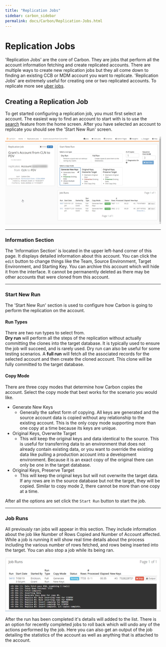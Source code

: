 ```yaml
---
title: "Replication Jobs"
sidebar: carbon_sidebar
permalink: docs/Carbon/Replication-Jobs.html
---
```


 
# Replication Jobs 
'Replication Jobs' are the core of Carbon. They are jobs that perform all the account information fetching and create replicated accounts. There are multiple ways to create new replication jobs but they all come down to finding an existing CCB or MDM account you want to replicate. 'Replication Jobs' are extremely useful for creating one or two replicated accounts. To replicate more see [uber jobs](Uber-Jobs.md). 
 
## Creating a Replication Job 
To get started configuring a replication job, you must first select an account. The easiest way to find an account to start with is to use the [search](Application-Home.md#search) feature from the home screen. 
After you have selected an account to replicate you should see the 'Start New Run' screen. 

<img src="Media/Replication-Job.png"> 
 
--- 
### Information Section 
The 'Information Section' is located in the upper left-hand corner of this page. It displays detailed information about this account. You can click the `edit` button to change things like the Team, Source Environment, Target Environment, and Starting Key. You can archive this account which will hide it from the interface. It cannot be permanently deleted as there may be other accounts that were cloned from this account. 
 
--- 
### Start New Run 
The 'Start New Run' section is used to configure how Carbon is going to perform the replication on the account. 
 
#### Run Types 
There are two run types to select from.  
**Dry run** will perform all the steps of the replication without actually committing the clones into the target database. It is typically used to ensure the job will succeed, and is rarely used. Dry run can also be useful for some testing scenarios. 
A **full run** will fetch all the associated records for the selected account and then create the cloned account. This clone will be fully committed to the target database. 
 
#### Copy Mode 
There are three copy modes that determine how Carbon copies the account. Select the copy mode that best works for the scenario you would like. 
 
* Generate New Keys 
  * Generally the safest form of copying. All keys are generated and the source account data is copied without any relationship to the existing account. This is the only copy mode supporting more than one copy at a time because its keys are unique. 
* Original Keys, Overwrite Target 
  * This will keep the original keys and data identical to the source. This is useful for transferring data to an environment that does not already contain existing data, or you want to override the existing data like pulling a production account into a development environment. Because it is an exact copy of the original there can only be one in the target database. 
* Original Keys, Preserve Target 
  * This will keep the original keys but will not overwrite the target data. If any rows are in the source database but not the target, they will be copied. Similar to copy mode 2, there cannot be more than one copy at a time. 
 
After all the options are set click the `Start Run` button to start the job.  
 
--- 
### Job Runs 
All previously ran jobs will appear in this section. They include information about the job like Number of Rows Copied and Number of Account affected. While a job is running it will show real time details about the process including the various number of rows fetched, and rows being inserted into the target. You can also stop a job while its being ran. 
 
<img src="Media/Replication-Job-Runs.png" width="600"> 
 
After the run has been completed it's details will added to the list. There is an option for recently completed jobs to roll back which will undo any of the actions performed by the job. Here you can also get an output of the job detailing the statistics of the account as well as anything that is attached to the account. 

